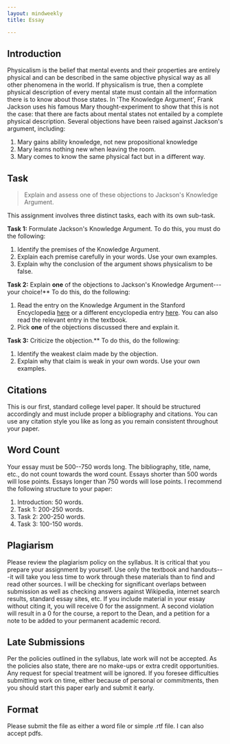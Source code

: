 ```yaml
---
layout: mindweekly
title: Essay

---
```

  
## Introduction 

Physicalism is the belief that mental events and their properties are entirely physical and can be described in the same objective physical way as all other phenomena in the world. If physicalism is true, then a complete physical description of every mental state must contain all the information there is to know about those states. In 'The Knowledge Argument', Frank Jackson uses his famous Mary thought-experiment to show that this is not the case: that there are facts about mental states not entailed by a complete physical description. Several objections have been raised against Jackson's argument, including: 

1. Mary gains ability knowledge, not new propositional knowledge
3. Mary learns nothing new when leaving the room. 
3. Mary comes to know the same physical fact but in a different way.


## Task 

> Explain and assess one of these objections to Jackson's Knowledge Argument. 

This assignment involves three distinct tasks, each with its own sub-task.  

**Task 1:** Formulate Jackson's Knowledge Argument. To do this, you must do the following: 

1. Identify the premises of the Knowledge Argument. 
2. Explain each premise carefully in your words. Use your own examples. 
3. Explain why the conclusion of the argument shows physicalism to be false. 

**Task 2:** Explain **one** of the objections to Jackson's Knowledge Argument---your choice!** To do this, do the following: 

1. Read the entry on the Knowledge Argument in the Stanford Encyclopedia [here](https://plato.stanford.edu/entries/qualia-knowledge) or a different encyclopedia entry [here](http://www.iep.utm.edu/know-arg/). You can also read the relevant entry in the textbook.
2. Pick **one** of the objections discussed there and explain it.  

**Task 3:** Criticize the objection.** To do this, do the following: 

1. Identify the weakest claim made by the objection. 
2. Explain why that claim is weak in your own words. Use your own examples. 

## Citations

This is our first, standard college level paper. It should be structured accordingly and must include proper a bibliography and citations. You can use any citation style you like as long as you remain consistent throughout your paper. 

## Word Count

Your essay must be 500--750 words long. The bibliography, title, name, etc., do not count towards the word count. Essays shorter than 500 words will lose points. Essays longer than 750 words will lose points.  I recommend the following structure to your paper:

1. Introduction: 50 words.
2. Task 1: 200-250 words.
3. Task 2: 200-250 words.
4. Task 3: 100-150 words.

 

## Plagiarism

Please review the plagiarism policy on the syllabus. It is critical that you prepare your assignment by yourself. Use only the textbook and handouts---it will take you less time to work through these materials than to find and read other sources. I will be checking for significant overlaps between submission as well as checking answers against Wikipedia, internet search results, standard essay sites, etc. If you include material in your essay without citing it, you will receive 0 for the assignment. A second violation will result in a 0 for the course, a report to the Dean, and a petition for a note to be added to your permanent academic record. 



## Late Submissions

Per the policies outlined in the syllabus, late work will not be accepted. As the policies also state, there are no make-ups or extra credit opportunities. Any request for special treatment will be ignored. If you foresee difficulties submitting work on time, either because of personal or commitments, then you should start this paper early and submit it early. 

## Format
Please submit the file as either a word file or simple .rtf file. I can also accept pdfs. 


